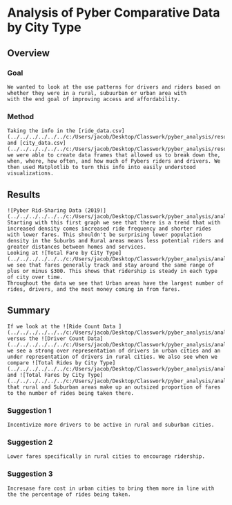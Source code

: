 # Analysis of Pyber Comparative Data by City Type

## Overview
### Goal 
    We wanted to look at the use patterns for drivers and riders based on whether they were in a rural, subuurban or urban area with 
    with the end goal of improving access and affordability. 
### Method 
    Taking the info in the [ride_data.csv](../../../../../../c:/Users/jacob/Desktop/Classwork/pyber_analysis/resources/ride_data.csv) and [city_data.csv](../../../../../../c:/Users/jacob/Desktop/Classwork/pyber_analysis/resources/city_data.csv) we were able to create data frames that allowed us to break down the, when, where, how often, and how much of Pybers riders and drivers. We then used Matplotlib to turn this info into easily understood visualizations.

## Results
    ![Pyber Rid-Sharing Data (2019)](../../../../../../c:/Users/jacob/Desktop/Classwork/pyber_analysis/analysis/Fig1.png)
    Starting with this first graph we see that there is a trend that with increased density comes increased ride frequency and shorter rides with lower fares. This shouldn't be surprising lower population density in the Suburbs and Rural areas means less potential riders and greater distances between homes and services. 
    Looking at ![Total Fare by City Type](../../../../../../c:/Users/jacob/Desktop/Classwork/pyber_analysis/analysis/PyBer_fare_summary.png)
    we see that fares generally track and stay around the same range of plus or minus $300. This shows that ridership is steady in each type of city over time. 
    Throughout the data we see that Urban areas have the largest number of rides, drivers, and the most money coming in from fares. 
## Summary
    If we look at the ![Ride Count Data ](../../../../../../c:/Users/jacob/Desktop/Classwork/pyber_analysis/analysis/Fig2.png) versus the ![Driver Count Data](../../../../../../c:/Users/jacob/Desktop/Classwork/pyber_analysis/analysis/Fig4.png) we see a strong over representation of drivers in urban cities and an under representation of drivers in rural cities. We also see when we compare ![Total Rides by City Type](../../../../../../c:/Users/jacob/Desktop/Classwork/pyber_analysis/analysis/Fig6.png) and ![Total Fares by City Type](../../../../../../c:/Users/jacob/Desktop/Classwork/pyber_analysis/analysis/Fig5.png) that rural and Suburban areas make up an outsized proportion of fares to the number of rides being taken there. 
### Suggestion 1
    Incentivize more drivers to be active in rural and suburban cities. 
### Suggestion 2 
    Lower fares specifically in rural cities to encourage ridership.
### Suggestion 3 
    Incresase fare cost in urban cities to bring them more in line with the the percentage of rides being taken. 